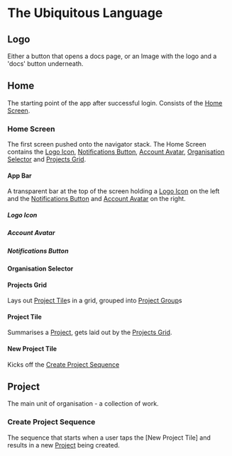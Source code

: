 # The Ubiquitous Language

## Logo

Either a button that opens a docs page, or an Image with the logo and a 'docs' button underneath.

## Home

The starting point of the app after successful login.  Consists of the [Home Screen].

### Home Screen

The first screen pushed onto the navigator stack. The Home Screen contains the [Logo Icon], [Notifications Button], [Account Avatar], [Organisation Selector] and [Projects Grid].

#### App Bar

A transparent bar at the top of the screen holding a [Logo Icon] on the left and the [Notifications Button] and [Account Avatar] on the right.

##### Logo Icon

##### Account Avatar

##### Notifications Button

#### Organisation Selector

#### Projects Grid

Lays out [Project Tile]s in a grid, grouped into [Project Group]s

#### Project Tile

Summarises a [Project], gets laid out by the [Projects Grid].

#### New Project Tile

Kicks off the [Create Project Sequence]

## Project

The main unit of organisation - a collection of work.

### Create Project Sequence

The sequence that starts when a user taps the [New Project Tile] and results in a new [Project] being created.

[Home]: #home
[Home Screen]: #home-screen
[Logo Icon]: #logo-icon
[Account Avatar]: #account-avatar
[Notifications Button]: #projects-grid
[Organisation Selector]: #organisation-selector
[Projects Grid]: #projects-grid
[Project Tile]: #project-tile
[Project Group]: #project-group
[Project]: #project
[Create Project Sequence]: #create-project-sequence
